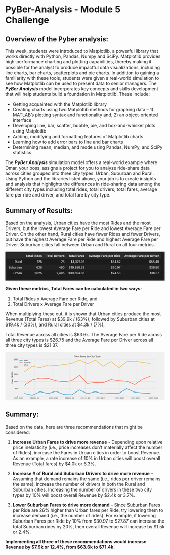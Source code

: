 # PyBer-Analysis - Module 5 Challenge

## Overview of the Pyber analysis:

This week, students were introduced to Matplotlib, a powerful library that works directly with Python, Pandas, Numpy and SciPy. Matplotlib provides high-performance charting and plotting capabilities, thereby making it possible for the analyst to produce impactful data visualizations, including line charts, bar charts, scatterplots and pie charts. In addition to gaining a familiarity with these tools, students were given a real-world simulation to see how Matplotlib can be used to present data to senior managers. The ***PyBer Analysis*** model incorporates key concepts and skills development that will help students build a foundation in Matplotlib. These include:

- Getting acquainted with the Matplotlib library
- Creating charts using two Matplotlib methods for graphing data – 1) MATLAB’s plotting syntax and functionality and, 2) an object-oriented interface
- Developing line, bar, scatter, bubble, pie, and box-and-whisker plots using Matplotlib
- Adding, modifying and formatting features of Matplotlib charts
- Learning how to add error bars to line and bar charts
- Determining mean, median, and mode using Pandas, NumPy, and SciPy statistics

The ***PyBer Analysis*** simulation model offers a real-world example where Omar, your boss, assigns a project for you to analyze ride-share data across cities grouped into three city types: Urban, Suburban and Rural. Using Python and the libraries listed above, your job is to create insights and analysis that highlights the differences in ride-sharing data among the different city types including total rides, total drivers, total fares, average fare per ride and driver, and total fare by city type. 


## Summary of Results:  

Based on the analysis, Urban cities have the most Rides and the most Drivers, but the lowest Average Fare per Ride and lowest Average Fare per Driver. On the other hand, Rural cities have fewer Rides and fewer Drivers, but have the highest Average Fare per Ride and highest Average Fare per Driver. Suburban cities fall between Urban and Rural on all four metrics. 

![](https://github.com/vjtrom/PyBer-Analysis/blob/main/analysis/Cities_Summary.png)

**Given these metrics, Total Fares can be calculated in two ways:**

1)	Total Rides x Average Fare per Ride, and
2)	Total Drivers x Average Fare per Driver

When multiplying these out, it is shown that Urban cities produce the most Revenue (Total Fares) at $39.9k / (63%), followed by Suburban cities at $19.4k / (30%), and Rural cities at $4.3k / (7%), 

Total Revenue across all cities is $63.6k. The Average Fare per Ride across all three city types is $26.75 and the Average Fare per Driver across all three city types is $21.37. 

![](https://github.com/vjtrom/PyBer-Analysis/blob/main/analysis/PyBer_fare_summary.png)

## Summary:

Based on the data, here are three recommendations that might be considered:

1.	**Increase Urban Fares to drive more revenue** - Depending upon relative price inelasticity (i.e., price increases don’t materially affect the number of Rides), increase the Fares in Urban cities in order to boost Revenue. As an example, a rate increase of 10% in Urban cities will boost overall Revenue (Total fares) by $4.0k or 6.3%.

2.	**Increase # of Rural and Suburban Drivers to drive more revenue** – Assuming that demand remains the same (i.e., rides per driver remains the same), increase the number of drivers in both the Rural and Suburban cities. Increasing the number of drivers in these two city types by 10% will boost overall Revenue by $2.4k or 3.7%.


3.	**Lower Suburban Fares to drive more demand** – Since Suburban Fares per Ride are 26% higher than Urban fares per Ride, try lowering them to increase demand (i.e., the number of rides). For example, if lowering Suburban Fares per Ride by 10% from $30.97 to $27.87 can increase the total Suburban rides by 20%, then overall Revenue will increase by $1.5k or 2.4%.

**Implementing all three of these recommendations would increase Revenue by $7.9k or 12.4%, from $63.6k to $71.4k.**


